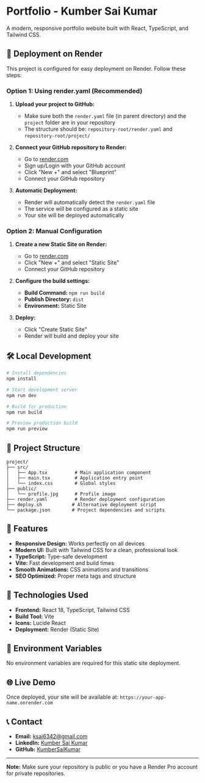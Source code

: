 # Portfolio - Kumber Sai Kumar

A modern, responsive portfolio website built with React, TypeScript, and Tailwind CSS.

## 🚀 Deployment on Render

This project is configured for easy deployment on Render. Follow these steps:

### Option 1: Using render.yaml (Recommended)

1. **Upload your project to GitHub:**
   - Make sure both the `render.yaml` file (in parent directory) and the `project` folder are in your repository
   - The structure should be: `repository-root/render.yaml` and `repository-root/project/`

2. **Connect your GitHub repository to Render:**
   - Go to [render.com](https://render.com)
   - Sign up/Login with your GitHub account
   - Click "New +" and select "Blueprint"
   - Connect your GitHub repository

3. **Automatic Deployment:**
   - Render will automatically detect the `render.yaml` file
   - The service will be configured as a static site
   - Your site will be deployed automatically

### Option 2: Manual Configuration

1. **Create a new Static Site on Render:**
   - Go to [render.com](https://render.com)
   - Click "New +" and select "Static Site"
   - Connect your GitHub repository

2. **Configure the build settings:**
   - **Build Command:** `npm run build`
   - **Publish Directory:** `dist`
   - **Environment:** Static Site

3. **Deploy:**
   - Click "Create Static Site"
   - Render will build and deploy your site

## 🛠️ Local Development

```bash
# Install dependencies
npm install

# Start development server
npm run dev

# Build for production
npm run build

# Preview production build
npm run preview
```

## 📁 Project Structure

```
project/
├── src/
│   ├── App.tsx          # Main application component
│   ├── main.tsx         # Application entry point
│   └── index.css        # Global styles
├── public/
│   └── profile.jpg      # Profile image
├── render.yaml          # Render deployment configuration
├── deploy.sh           # Alternative deployment script
└── package.json        # Project dependencies and scripts
```

## 🎨 Features

- **Responsive Design:** Works perfectly on all devices
- **Modern UI:** Built with Tailwind CSS for a clean, professional look
- **TypeScript:** Type-safe development
- **Vite:** Fast development and build times
- **Smooth Animations:** CSS animations and transitions
- **SEO Optimized:** Proper meta tags and structure

## 🔧 Technologies Used

- **Frontend:** React 18, TypeScript, Tailwind CSS
- **Build Tool:** Vite
- **Icons:** Lucide React
- **Deployment:** Render (Static Site)

## 📝 Environment Variables

No environment variables are required for this static site deployment.

## 🌐 Live Demo

Once deployed, your site will be available at:
`https://your-app-name.onrender.com`

## 📞 Contact

- **Email:** ksai6342@gmail.com
- **LinkedIn:** [Kumber Sai Kumar](https://linkedin.com/in/KumberSaiKumar)
- **GitHub:** [KumberSaiKumar](https://github.com/KumberSaiKumar)

---

**Note:** Make sure your repository is public or you have a Render Pro account for private repositories. 